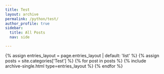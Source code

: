 ```yaml
---
title: Test
layout: archive
permalink: /python/test/
author_profile: true
sidebar:
  title: All Posts
  nav: side

---
```


{% assign entries_layout = page.entries_layout | default: 'list' %}
{% assign posts = site.categories['Test'] %}
{% for post in posts %} {% include archive-single.html type=entries_layout %} {% endfor %}